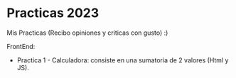 # Practicas 2023
Mis Practicas (Recibo opiniones y criticas con gusto) :)

FrontEnd:
  - Practica 1 - Calculadora: consiste en una sumatoria de 2 valores (Html y JS).
